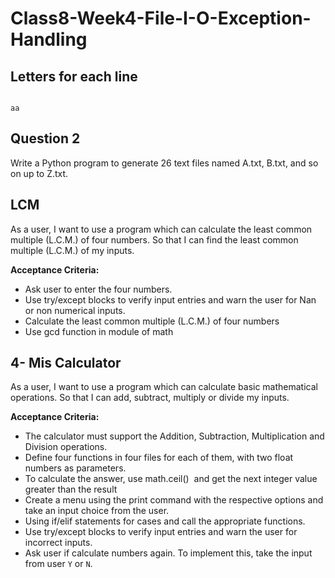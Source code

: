 # Class8-Week4-File-I-O-Exception-Handling


## Letters for each line

                                                                                                                                                aa                                                                                                                                                                              

## Question 2

Write a Python program to generate 26 text files named A.txt, B.txt, and so on up to Z.txt.

## LCM

As a user, I want to use a program which can calculate the least common multiple (L.C.M.) of four numbers. So that I can find the least common multiple (L.C.M.) of my inputs.

**Acceptance Criteria:**

* Ask user to enter the four numbers.
* Use try/except blocks to verify input entries and warn the user for Nan or non numerical inputs.
* Calculate the least common multiple (L.C.M.) of four numbers
* Use gcd function in module of math

## 4- Mis Calculator

As a user, I want to use a program which can calculate basic  mathematical operations. So that I can add, subtract, multiply or divide my inputs.

**Acceptance Criteria:**

* The calculator must support the Addition, Subtraction, Multiplication and  Division operations.
* Define four functions in four files for each of them, with two float numbers as parameters.
* To calculate the answer, use math.ceil()  and get the next integer value greater than the result
* Create a menu using the print command with the respective options and take an input choice from the user.
* Using if/elif statements for cases and call the appropriate functions.
* Use try/except blocks to verify input entries and warn the user for incorrect inputs.
* Ask user if calculate numbers again. To implement this, take the input from user `Y` or `N`.
